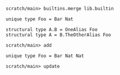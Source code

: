 ```ucm:hide
scratch/main> builtins.merge lib.builtin
```

```unison
unique type Foo = Bar Nat

structural type A.B = OneAlias Foo
structural type A = B.TheOtherAlias Foo
```

```ucm
scratch/main> add
```

```unison
unique type Foo = Bar Nat Nat
```

```ucm:error
scratch/main> update
```
